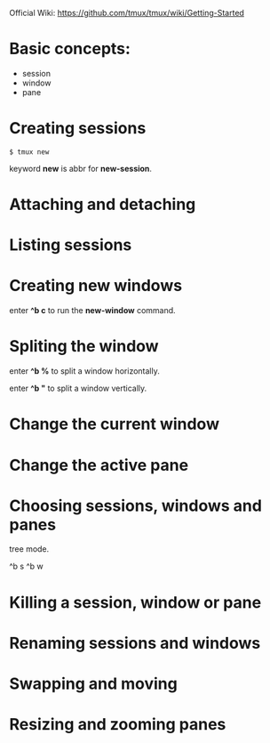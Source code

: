 Official Wiki: https://github.com/tmux/tmux/wiki/Getting-Started

# Basic concepts:
* session
* window
* pane

# Creating sessions
```shell
$ tmux new
```
keyword **new** is abbr for **new-session**.


# Attaching and detaching

# Listing sessions

# Creating new windows
enter **^b c** to run the **new-window** command. 

# Spliting the window
enter **^b %** to split a window horizontally.

enter **^b "** to split a window vertically.

# Change the current window

# Change the active pane

# Choosing sessions, windows and panes
tree mode.

^b s
^b w


# Killing a session, window or pane

# Renaming sessions and windows


# Swapping and moving


# Resizing and zooming panes


